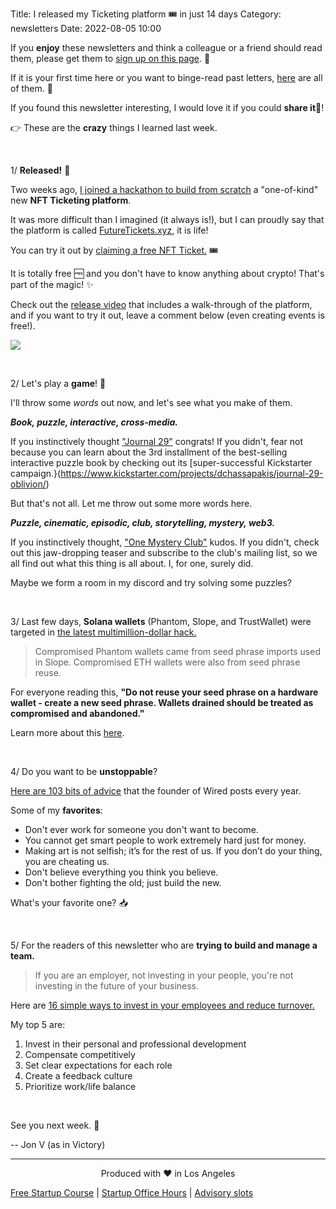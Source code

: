 Title: I released my Ticketing platform 🎟️ in just 14 days
Category: newsletters
Date: 2022-08-05 10:00

If you **enjoy** these newsletters and think a colleague or a friend should read them, please get them to [sign up on this page](https://jon.io/). 📝

If it is your first time here or you want to binge-read past letters, [here](https://jon.io/category/newsletters) are all of them. 📰

If you found this newsletter interesting, I would love it if you could **share it**🔗!

👉 These are the **crazy** things I learned last week.

<br>

1/ **Released!** 🎉

Two weeks ago, [I joined a hackathon to build from scratch](https://jon.io/creating-the-most-epic-nft-ticketing-platform-in-14-days) a "one-of-kind" new **NFT Ticketing platform**.

It was more difficult than I imagined (it always is!), but I can proudly say that the platform is called [FutureTickets.xyz](https://futuretickets.xyz/), it is life!

You can try it out by [claiming a free NFT Ticket.](https://futuretickets.xyz/e/your-first-nft-ticket_91nox70YHN)  🎟️

It is totally free 🆓 and you don't have to know anything about crypto! That's part of the magic! ✨

Check out the [release video](https://www.youtube.com/watch?v=21IE5Tmh-nM) that includes a walk-through of the platform, and if you want to try it out, leave a comment below (even creating events is free!).

![](https://sendfoxprod.b-cdn.net/media/CeuWcKLGtqAVvKEJ3TTVxFGp0BMvPp75GJRKk72O16325)

<br>

2/ Let's play a **game**! 🎲

I'll throw some _words_ out now, and let's see what you make of them.

_**Book, puzzle, interactive, cross-media.**_

If you instinctively thought ["Journal 29"](https://journal29.com/) congrats! If you didn't, fear not because you can learn about the 3rd installment of the best-selling interactive puzzle book by checking out its [super-successful Kickstarter campaign.}(https://www.kickstarter.com/projects/dchassapakis/journal-29-oblivion/)

But that's not all. Let me throw out some more words here. 

_**Puzzle, cinematic, episodic, club, storytelling, mystery, web3.**_

If you instinctively thought, ["One Mystery Club"](https://onemystery.club/) kudos. If you didn't, check out this jaw-dropping teaser and subscribe to the club's mailing list, so we all find out what this thing is all about. I, for one, surely did.

Maybe we form a room in my discord and try solving some puzzles?

<br>

3/ Last few days, **Solana wallets** (Phantom, Slope, and TrustWallet) were targeted in [the latest multimillion-dollar hack.](https://www.coindesk.com/markets/2022/08/03/phantom-wallet-exploit-drains-millions-in-sol-tokens/)

> Compromised Phantom wallets came from seed phrase imports used in Slope. Compromised ETH wallets were also from seed phrase reuse.

For everyone reading this, **"Do not reuse your seed phrase on a hardware wallet - create a new seed phrase. Wallets drained should be treated as compromised and abandoned."**  

Learn more about this [here](https://www.cnbc.com/2022/08/03/hackers-attack-solana-crypto-stealing-millions.html).

<br>

4/ Do you want to be **unstoppable**?

[Here are 103 bits of advice](https://kk.org/thetechnium/103-bits-of-advice-i-wish-i-had-known) that the founder of Wired posts every year.


Some of my **favorites**:

- Don't ever work for someone you don't want to become.
- You cannot get smart people to work extremely hard just for money.
- Making art is not selfish; it’s for the rest of us. If you don’t do your thing, you are cheating us.
- Don't believe everything you think you believe.
- Don't bother fighting the old; just build the new.


What's your favorite one? 📥

<br>

5/ For the readers of this newsletter who are **trying to build and manage a team.**

> If you are an employer, not investing in your people, you're not investing in the future of your business.

Here are [16 simple ways to invest in your employees and reduce turnover.](https://wheniwork.com/blog/reduce-employee-turnover?fbclid=IwAR3HZ5lOib6_f_D_fKfP5AJXAMJ20ppWM-7gS9AzsNlx9In6Wj---Ou9P3I)

My top 5 are: 

1. Invest in their personal and professional development
2. Compensate competitively
3. Set clear expectations for each role
4. Create a feedback culture
5. Prioritize work/life balance

<br>


See you next week. 🚀

-- Jon V (as in Victory)

---

<div align="center">
  Produced with ❤️ in Los Angeles
</div>

[Free Startup Course](https://jon.io/pages/built-to-fail) | [Startup Office Hours](https://jon.io/startup-office-hours) | [Advisory slots](https://jon.io/advisory)
